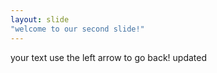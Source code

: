 ```yaml
--- 
layout: slide
"welcome to our second slide!"
---
```

your text
use the left arrow to go back!
updated
